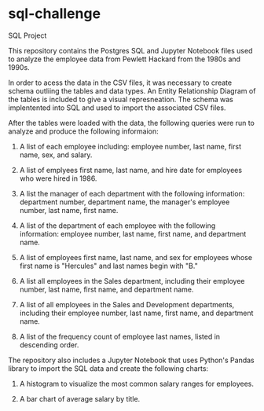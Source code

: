 # sql-challenge
SQL Project

This repository contains the Postgres SQL and Jupyter Notebook files used to analyze the employee data from Pewlett Hackard from the 1980s and 1990s.

In order to acess the data in the CSV files, it was necessary to create schema outliing the tables and data types. An Entity Relationship Diagram of the tables is included to give a visual represneation. The schema was implentented into SQL and used to import the associated CSV files.

After the tables were loaded with the data, the following queries were run to analyze and produce the following informaion:

1. A list of each employee including: employee number, last name, first name, sex, and salary.

2. A list of emplyees first name, last name, and hire date for employees who were hired in 1986.

3. A list the manager of each department with the following information: department number, department name, the manager's employee number, last name, first name.

4. A list of the department of each employee with the following information: employee number, last name, first name, and department name.

5. A list of employees first name, last name, and sex for employees whose first name is "Hercules" and last names begin with "B."

6. A list all employees in the Sales department, including their employee number, last name, first name, and department name.

7. A list of all employees in the Sales and Development departments, including their employee number, last name, first name, and department name.

8. A list of the frequency count of employee last names, listed in descending order.

The repository also includes a Jupyter Notebook that uses Python's Pandas library to import the SQL data and create the following charts:

1. A histogram to visualize the most common salary ranges for employees.

2. A bar chart of average salary by title.
